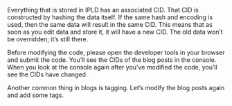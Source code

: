 Everything that is stored in IPLD has an associated CID. That CID is constructed by hashing the data itself. If the same hash and encoding is used, then the same data will result in the same CID. This means that as soon as you edit data and store it, it will have a new CID. The old data won’t be overridden; it’s still there.

Before modifying the code, please open the developer tools in your browser and submit the code. You’ll see the CIDs of the blog posts in the console. When you look at the console again after you’ve modified the code, you’ll see the CIDs have changed.

Another common thing in blogs is tagging. Let’s modify the blog posts again and add some tags.
